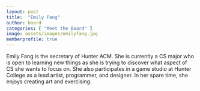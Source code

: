 ```yaml
---
layout: post
title:  "Emily Fang"
author: board
categories: [ "Meet the Board" ]
image: assets/images/emilyfang.jpg
memberprofile: true
---
```



Emily Fang is the secretary of Hunter ACM. She is currently a CS major who is open to learning new things as she is trying to discover what aspect of CS she wants to focus on. She also participates in a game studio at Hunter College as a lead artist, programmer, and designer. In her spare time, she enjoys creating art and exercising.
